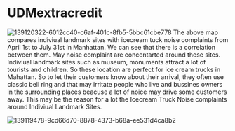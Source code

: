 # UDMextracredit
![139120322-6012cc40-c6af-401c-8fb5-5bbc61cbe778](https://user-images.githubusercontent.com/70838225/145125323-e1fe3337-a2b2-4a88-91d8-f450156241c6.png)
The above map compares indiviual landmark sites with icecream tuck noise complaints from April 1st to July 31st in Manhattan. We can see that there is a correlation between them. May noise complaint are concentarted around these sites. Indiviual landmark sites such as museum, monuments attract a lot of tourists and children. So these location are perfect for ice cream trucks in Mahattan. So to let their customers know about their arrival, they often use classic bell ring and that may irritate people who live and bussines owners in the surrounding places beacuse a lot of noice may drive some customers away. This may be the reason for a lot the Icecream Truck Noise complaints around Indiviual Landmark Sites.

![139119478-9cd66d70-8878-4373-b68a-ee531d4ca8b2](https://user-images.githubusercontent.com/70838225/145125327-320dd5f1-f999-49ff-8f7b-52112c161381.png)
